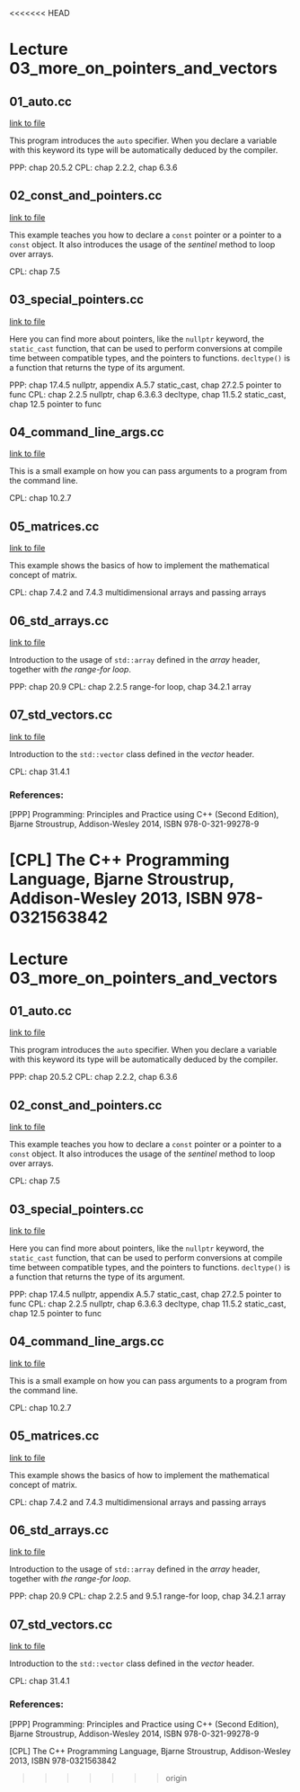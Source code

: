 <<<<<<< HEAD
# Lecture 03_more_on_pointers_and_vectors




## 01_auto.cc

[link to file](./01_auto.cc)

This program introduces the `auto` specifier. When you declare a
variable with this keyword its type will be automatically deduced by
the compiler.

PPP: chap 20.5.2
CPL: chap 2.2.2, chap 6.3.6



## 02_const_and_pointers.cc

[link to file](./02_const_and_pointers.cc)

This example teaches you how to declare a `const` pointer or a pointer
to a `const` object. It also introduces the usage of the *sentinel*
method to loop over arrays.

CPL: chap 7.5



## 03_special_pointers.cc

[link to file](./03_special_pointers.cc)

Here you can find more about pointers, like the `nullptr` keyword, the
`static_cast` function, that can be used to perform conversions at
compile time between compatible types, and the pointers to
functions. `decltype()` is a function that returns the type of its
argument.

PPP: chap 17.4.5 nullptr, appendix A.5.7 static_cast, chap 27.2.5 pointer to func
CPL: chap 2.2.5 nullptr, chap 6.3.6.3 decltype, chap 11.5.2 static_cast, chap 12.5 pointer to func




## 04_command_line_args.cc

[link to file](./04_command_line_args.cc)

This is a small example on how you can pass arguments to a program
from the command line.

CPL: chap 10.2.7




## 05_matrices.cc

[link to file](./05_matrices.cc)

This example shows the basics of how to implement the mathematical
concept of matrix.

CPL: chap 7.4.2 and 7.4.3 multidimensional arrays and passing arrays



## 06_std_arrays.cc

[link to file](./06_std_arrays.cc)

Introduction to the usage of `std::array` defined in the *array*
header, together with *the range-for loop*.

PPP: chap 20.9
CPL: chap 2.2.5 range-for loop, chap 34.2.1 array



## 07_std_vectors.cc

[link to file](./07_std_vectors.cc)

Introduction to the `std::vector` class defined in the *vector*
header.

CPL: chap 31.4.1




### References:

[PPP]  Programming: Principles and Practice using C++ (Second Edition), Bjarne Stroustrup, Addison-Wesley 2014, ISBN 978-0-321-99278-9

[CPL]  The C++ Programming Language, Bjarne Stroustrup, Addison-Wesley 2013, ISBN 978-0321563842
=======
# Lecture 03_more_on_pointers_and_vectors




## 01_auto.cc

[link to file](./01_auto.cc)

This program introduces the `auto` specifier. When you declare a
variable with this keyword its type will be automatically deduced by
the compiler.

PPP: chap 20.5.2
CPL: chap 2.2.2, chap 6.3.6



## 02_const_and_pointers.cc

[link to file](./02_const_and_pointers.cc)

This example teaches you how to declare a `const` pointer or a pointer
to a `const` object. It also introduces the usage of the *sentinel*
method to loop over arrays.

CPL: chap 7.5



## 03_special_pointers.cc

[link to file](./03_special_pointers.cc)

Here you can find more about pointers, like the `nullptr` keyword, the
`static_cast` function, that can be used to perform conversions at
compile time between compatible types, and the pointers to
functions. `decltype()` is a function that returns the type of its
argument.

PPP: chap 17.4.5 nullptr, appendix A.5.7 static_cast, chap 27.2.5 pointer to func
CPL: chap 2.2.5 nullptr, chap 6.3.6.3 decltype, chap 11.5.2 static_cast, chap 12.5 pointer to func




## 04_command_line_args.cc

[link to file](./04_command_line_args.cc)

This is a small example on how you can pass arguments to a program
from the command line.

CPL: chap 10.2.7




## 05_matrices.cc

[link to file](./05_matrices.cc)

This example shows the basics of how to implement the mathematical
concept of matrix.

CPL: chap 7.4.2 and 7.4.3 multidimensional arrays and passing arrays



## 06_std_arrays.cc

[link to file](./06_std_arrays.cc)

Introduction to the usage of `std::array` defined in the *array*
header, together with *the range-for loop*.

PPP: chap 20.9
CPL: chap 2.2.5 and 9.5.1 range-for loop, chap 34.2.1 array



## 07_std_vectors.cc

[link to file](./07_std_vectors.cc)

Introduction to the `std::vector` class defined in the *vector*
header.

CPL: chap 31.4.1




### References:

[PPP]  Programming: Principles and Practice using C++ (Second Edition), Bjarne Stroustrup, Addison-Wesley 2014, ISBN 978-0-321-99278-9

[CPL]  The C++ Programming Language, Bjarne Stroustrup, Addison-Wesley 2013, ISBN 978-0321563842
>>>>>>> origin
